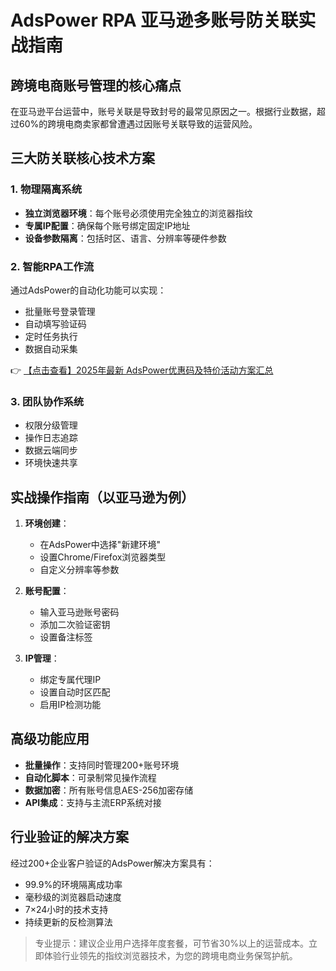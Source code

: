 # AdsPower RPA 亚马逊多账号防关联实战指南

## 跨境电商账号管理的核心痛点
在亚马逊平台运营中，账号关联是导致封号的最常见原因之一。根据行业数据，超过60%的跨境电商卖家都曾遭遇过因账号关联导致的运营风险。

## 三大防关联核心技术方案
### 1. 物理隔离系统
- **独立浏览器环境**：每个账号必须使用完全独立的浏览器指纹
- **专属IP配置**：确保每个账号绑定固定IP地址
- **设备参数隔离**：包括时区、语言、分辨率等硬件参数

### 2. 智能RPA工作流
通过AdsPower的自动化功能可以实现：
- 批量账号登录管理
- 自动填写验证码
- 定时任务执行
- 数据自动采集

👉 [【点击查看】2025年最新 AdsPower优惠码及特价活动方案汇总](https://bit.ly/adspower_free)

### 3. 团队协作系统
- 权限分级管理
- 操作日志追踪
- 数据云端同步
- 环境快速共享

## 实战操作指南（以亚马逊为例）
1. **环境创建**：
   - 在AdsPower中选择"新建环境"
   - 设置Chrome/Firefox浏览器类型
   - 自定义分辨率等参数

2. **账号配置**：
   - 输入亚马逊账号密码
   - 添加二次验证密钥
   - 设置备注标签

3. **IP管理**：
   - 绑定专属代理IP
   - 设置自动时区匹配
   - 启用IP检测功能

## 高级功能应用
- **批量操作**：支持同时管理200+账号环境
- **自动化脚本**：可录制常见操作流程
- **数据加密**：所有账号信息AES-256加密存储
- **API集成**：支持与主流ERP系统对接

## 行业验证的解决方案
经过200+企业客户验证的AdsPower解决方案具有：
- 99.9%的环境隔离成功率
- 毫秒级的浏览器启动速度
- 7×24小时的技术支持
- 持续更新的反检测算法

> 专业提示：建议企业用户选择年度套餐，可节省30%以上的运营成本。立即体验行业领先的指纹浏览器技术，为您的跨境电商业务保驾护航。